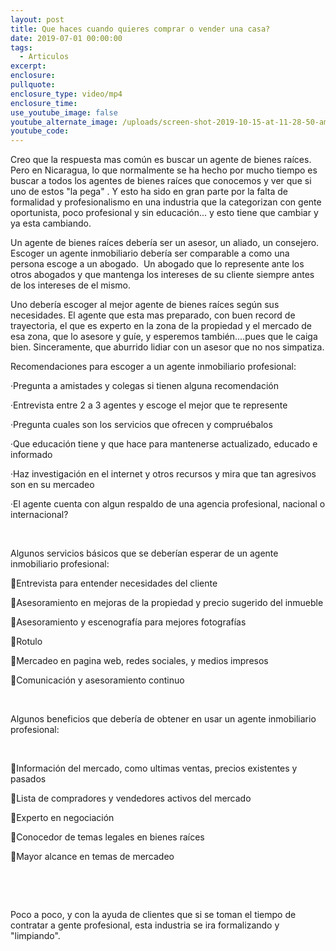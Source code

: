 ```yaml
---
layout: post
title: Que haces cuando quieres comprar o vender una casa?
date: 2019-07-01 00:00:00
tags:
  - Articulos
excerpt:
enclosure:
pullquote:
enclosure_type: video/mp4
enclosure_time:
use_youtube_image: false
youtube_alternate_image: /uploads/screen-shot-2019-10-15-at-11-28-50-am.png
youtube_code:
---
```


Creo que la respuesta mas com&uacute;n es buscar un agente de bienes ra&iacute;ces. Pero en Nicaragua, lo que normalmente se ha hecho por mucho tiempo es buscar a todos los agentes de bienes ra&iacute;ces que conocemos y ver que si uno de estos "la pega" . Y esto ha sido en gran parte por la falta de formalidad y profesionalismo en una industria que la categorizan con gente oportunista, poco profesional y sin educaci&oacute;n... y esto tiene que cambiar y ya esta cambiando.

Un agente de bienes ra&iacute;ces deber&iacute;a ser un asesor, un aliado, un consejero. Escoger un agente inmobiliario deber&iacute;a ser comparable a como una persona escoge a un abogado. &nbsp;Un abogado que lo represente ante los otros abogados y que mantenga los intereses de su cliente siempre antes de los intereses de el mismo.&nbsp;

Uno deber&iacute;a escoger al mejor agente de bienes ra&iacute;ces seg&uacute;n sus necesidades. El agente que esta mas preparado, con buen record de trayectoria, el que es experto en la zona de la propiedad y el mercado de esa zona, que lo asesore y gu&iacute;e, y esperemos tambi&eacute;n....pues que le caiga bien. Sinceramente, que aburrido lidiar con un asesor que no nos simpatiza.

Recomendaciones para escoger a un agente inmobiliario profesional:

&middot;Pregunta a amistades y colegas si tienen alguna recomendaci&oacute;n

&middot;Entrevista entre 2 a 3 agentes y escoge el mejor que te represente

&middot;Pregunta cuales son los servicios que ofrecen y compru&eacute;balos

&middot;Que educaci&oacute;n tiene y que hace para mantenerse actualizado, educado e informado

&middot;Haz investigaci&oacute;n en el internet y otros recursos y mira que tan agresivos son en su mercadeo

&middot;El agente cuenta con algun respaldo de una agencia profesional, nacional o internacional?

&nbsp;

Algunos servicios b&aacute;sicos que se deber&iacute;an esperar de un agente inmobiliario profesional:

Entrevista para entender necesidades del cliente

Asesoramiento en mejoras de la propiedad y precio sugerido del inmueble

Asesoramiento y escenograf&iacute;a para mejores fotograf&iacute;as&nbsp;

Rotulo&nbsp;

Mercadeo en pagina web, redes sociales, y medios impresos

Comunicaci&oacute;n y asesoramiento continuo

&nbsp;

Algunos beneficios que deber&iacute;a de obtener en usar un agente inmobiliario profesional:

&nbsp;

Informaci&oacute;n del mercado, como ultimas ventas, precios existentes y pasados

Lista de compradores y vendedores activos del mercado

Experto en negociaci&oacute;n

Conocedor de temas legales en bienes ra&iacute;ces

Mayor alcance en temas de mercadeo

&nbsp;

&nbsp;

Poco a poco, y con la ayuda de clientes que si se toman el tiempo de contratar a gente profesional, esta industria se ira formalizando y "limpiando".